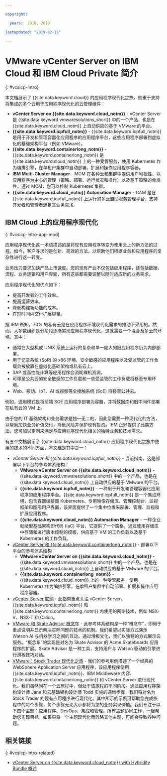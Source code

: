 ```yaml
---

copyright:

  years:  2016, 2019

lastupdated: "2019-02-15"

---
```


# VMware vCenter Server on IBM Cloud 和 IBM Cloud Private 简介
{: #vcsicp-intro}

本文档展示了 {{site.data.keyword.cloud}} 的应用程序现代化之旅，侧重于支持将集成的多个云用于应用程序现代化的云管理组件：

- **vCenter Server on {{site.data.keyword.cloud_notm}}** - vCenter Server 是 {{site.data.keyword.vmwaresolutions_short}} 中的一个产品，也是在 {{site.data.keyword.cloud_notm}} 上自动供应的基于 VMware 的平台。
- **{{site.data.keyword.icpfull_notm}}** - {{site.data.keyword.icpfull_notm}} 是用于开发和管理容器化应用程序的应用程序平台，这些应用程序部署到虚拟化的基础架构平台（例如 VMware）。
- **{{site.data.keyword.containerlong_notm}}** - {{site.data.keyword.containerlong_notm}} 是 {{site.data.keyword.cloud_notm}} 上的一种受管服务，使用 Kubernetes 作为编排引擎，在单租户集群中自动部署、扩展和操作应用程序容器。
- **IBM Multi-Cluster Manager** - MCM 在各种云和集群中提供用户可视性、以应用程序为中心的管理（策略、部署、运行状况和操作）以及基于策略的合规性。通过 MCM，您可以控制 Kubernetes 集群。
- **{{site.data.keyword.cloud_notm}} Automation Manager** - CAM 是在 {{site.data.keyword.icpfull_notm}} 上运行的多云自助服务管理平台，支持开发者和管理者满足其业务需求。

## IBM Cloud 上的应用程序现代化
{: #vcsicp-intro-app-mod}

应用程序现代化这一术语描述的是将现有应用程序转变为使用云上的新方法的过程。如今，客户寻求的是创新、高效的方法，以帮助他们根据业务和应用程序的复杂性进行这一转变。

业务压力要求加快产品上市速度。您的现有产业不仅包括应用程序，还包括数据、流程、业务逻辑和用户界面，所有这些都需要调整以随时适应新的业务需求。

应用程序现代化的优点如下：

- 提高开发者的工作效率。
- 提高运营效率。
- 降低构建新功能的成本。
- 在短时间内交付扩展容量。

据 IBM 所知，70% 的私有云是在应用程序环境现代化需求的推动下采用的。然而，大多数组织是分阶段逐渐实现应用程序现代化，这就需要一个混合及多云的环境，其中：

- 通常在大型机或 UNIX 系统上运行的复杂和单一庞大的旧应用程序仍为内部部署。
- 用于记录系统 (SoR) 的 x86 环境、安全敏感的应用程序以及受监管的工作负载会被放置在虚拟化基础架构或私有云上。
- SAP 或高性能计算等应用程序会消耗裸机资源。
- 可移至公共云的安全敏感的工作负载和一些受监管的工作负载将移至专用环境。
- Web、移动、IoT、AI 或视频等全接触系统 (SoE) 将移至公共云。

例如，通用模式是将前端 SOE 应用程序部署为容器，并将数据库和旧中间件部署在私有云的 VM 上。

由于您的 IT 基础架构和业务需求是独一无二的，因此您需要一种现代化的方法，以帮助加快业务价值交付，降低风险并保护现有投资。IBM 正好提供了此类方法，您可加以定制来满足与应用程序现代化相关的独特业务和技术需求。

有五个文档展示了 {{site.data.keyword.cloud_notm}} 应用程序现代化之旅中使用的技术的不同方面，本文档是其中之一：

* _vCenter Server 和 {{site.data.keyword.icpfull_notm}}_ - 当前指南，这是部署以下平台的参考体系结构：
  - **VMware vCenter Server on {{site.data.keyword.cloud_notm}}** - {{site.data.keyword.vmwaresolutions_short}} 中的一个产品，也是在 {{site.data.keyword.cloud_notm}} 上自动供应的基于 VMware 的平台。
  - **{{site.data.keyword.icpfull_notm}}** - 一种用于开发和管理容器化应用程序的应用程序平台。{{site.data.keyword.icpfull_notm}} 是一个集成环境，包含容器编排器 Kubernetes、专用映像存储库、管理控制台、监视框架和图形用户界面，该界面提供了一个集中位置来部署、管理、监视和扩展应用程序。
  - **{{site.data.keyword.cloud_notm}} Automation Manager** - 一种企业就绪型基础架构即代码 (IaC) 平台，它提供了一个窗格，通过使用存储库中存储和进行版本控制的模板，供应基于 VM 的工作负载以及基于 Kubernetes 的工作负载。
* [vCenter Server 和 {{site.data.keyword.containerlong_notm}}](/docs/services/vmwaresolutions/archiref/vcsiks?topic=vmware-solutions-vcsiks-intro) - 部署以下平台的参考体系结构：
  - **VMware vCenter Server on {{site.data.keyword.cloud_notm}}** - {{site.data.keyword.vmwaresolutions_short}} 中的一个产品，也是在 {{site.data.keyword.cloud_notm}} 上自动供应的基于 VMware 的平台。
  - **{{site.data.keyword.containerlong_notm}}** - {{site.data.keyword.cloud_notm}} 上的一种受管服务，使用 Kubernetes 作为编排引擎，在单租户集群中自动部署、扩展和操作应用程序容器。
* [vCenter Server 联网](/docs/services/vmwaresolutions/archiref/vcsnsxt?topic=vmware-solutions-vcsnsxt-intro) - 此指南重点关注 vCenter Server、{{site.data.keyword.icpfull_notm}} 和 {{site.data.keyword.containerlong_notm}} 内使用的网络技术，例如 NSX-V、NSX-T 和 Calico。
* [VMware 和 Skate Advisor 概念车](/docs/services/vmwaresolutions/archiref/vcscar?topic=vmware-solutions-vcscar-intro) - 此参考体系结构是一种“概念车”，即用于重点说明并显示解决实际问题的技术的机制。我们希望以实际方式演示 Watson AI 与机器学习之间的互动。通过滑板文化，我们以独特的方式展示云服务。“概念车”的实现是对名为 Skate Advisor 的 Acme Skateboards 应用程序的扩展。Skate Advisor 是一种工具，支持用户与 Watson 驱动的引擎进行滑板技巧对话。
* [VMware：Stock Trader 现代化之旅](/docs/services/vmwaresolutions/archiref/vcscontent?topic=vmware-solutions-vcscontent-modjourney) - 我们的参考用例描述了一个经典的 WebSphere Application Server 应用程序，该应用程序使用 {{site.data.keyword.icpfull_notm}}、IBM Middleware 内容、{{site.data.keyword.containerlong_notm}} 和 vCenter Server 进行现代化。我们虽然同在一个云旅程中，但处于该旅程的不同阶段。通过应用程序架构设计师 Jane 和云基础架构设计师 Todd 实施的递增步骤，我们将对名为 Stock Trader 的现有应用程序进行现代化。其中所示的示例可帮助您完成旅程中的每个步骤，每个步骤无论大小都将为您的业务实现价值。我们专注于以下四个主题：应用程序、DevOps、集成和管理。所有主题协同工作，一起帮助您实现目标。如果只将一个主题现代化而忽略其他主题，可能会导致各种问题。

## 相关链接
{: #vcsicp-intro-related}

* [vCenter Server on {{site.data.keyword.cloud_notm}} with Hybridity Bundle 概述](/docs/services/vmwaresolutions/archiref/vcs?topic=vmware-solutions-vcs-hybridity-intro)
